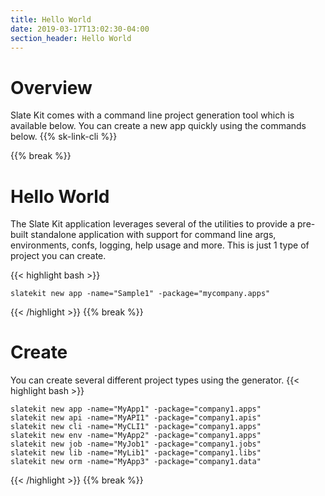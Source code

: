 ```yaml
---
title: Hello World
date: 2019-03-17T13:02:30-04:00
section_header: Hello World
---
```


# Overview
Slate Kit comes with a command line project generation tool which is available below. You can create a new app quickly using the commands below.
{{% sk-link-cli %}}

{{% break %}}


# Hello World
The Slate Kit application leverages several of the utilities to provide a pre-built standalone application with support for command line args, environments, confs, logging, help usage and more. This is just 1 type of project you can create.

{{< highlight bash >}}
    
    slatekit new app -name="Sample1" -package="mycompany.apps"
    
{{< /highlight >}}
{{% break %}}


# Create
You can create several different project types using the generator.
{{< highlight bash >}}
    
    slatekit new app -name="MyApp1" -package="company1.apps"
    slatekit new api -name="MyAPI1" -package="company1.apis"
    slatekit new cli -name="MyCLI1" -package="company1.apps"
    slatekit new env -name="MyApp2" -package="company1.apps"
    slatekit new job -name="MyJob1" -package="company1.jobs"
    slatekit new lib -name="MyLib1" -package="company1.libs"
    slatekit new orm -name="MyApp3" -package="company1.data"
    
{{< /highlight >}}
{{% break %}}



